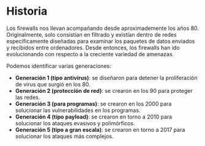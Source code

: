# Historia

Los firewalls nos llevan acompañando desde aproximademente los años 80. Originalmente, solo consistían en filtrado y existían dentro de redes específicamente diseñadas para examinar los paquetes de datos enviados y recibidos entre ordenadores. Desde entonces, los firewalls han ido evolucionando con respecto a la creciente variedad de amenazas.

Podemos identificar varias generaciones:

- **Generación 1 (tipo antivirus)**: se diseñaron para detener la proliferación de virus que surgió en los 80.
- **Generación 2 (protección de red)**: se crearon en los 90 para proteger las redes.
- **Generación 3 (para programas)**: se crearon en los 2000 para solucionar las vulnerabilidades en los programas.
- **Generación 4 (tipo payload)**: se crearon en torno a 2010 para solucionar los ataques evasivos y polimórficos.
- **Generación 5 (tipo a gran escala)**: se crearon en torno a 2017 para solucionar los ataques más complejos.
